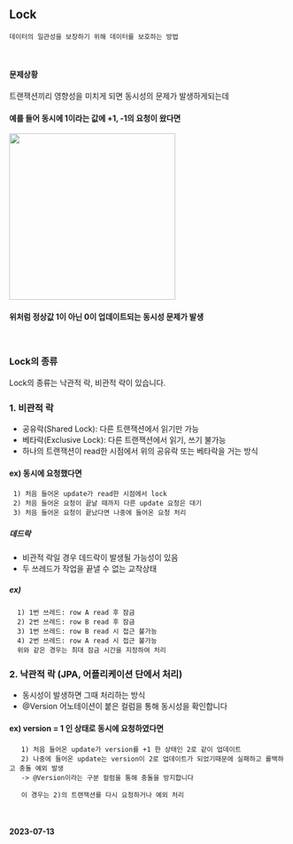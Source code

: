 ## Lock
    데이터의 일관성을 보장하기 위해 데이터를 보호하는 방법
<br>

#### 문제상황
트랜잭션끼리 영향성을 미치게 되면 동시성의 문제가 발생하게되는데

#### 예를 들어 동시에 1이라는 값에 +1, -1의 요청이 왔다면 <br>
<img src="https://github.com/MoMoon-LKH/GameInfo_Ver2/assets/66755342/4740e488-db66-4898-a6d6-866e4db0f35f" width="300px"/><br>
#### 위처럼 정상값 1이 아닌 0이 업데이트되는 동시성 문제가 발생

<br>

### Lock의 종류
Lock의 종류는 낙관적 락, 비관적 락이 있습니다.

### 1. 비관적 락
- 공유락(Shared Lock): 다른 트랜잭션에서 읽기만 가능
- 베타락(Exclusive Lock): 다른 트랜잭션에서 읽기, 쓰기 불가능
- 하나의 트랜잭션이 read한 시점에서 위의 공유락 또는 베타락을 거는 방식
#### ex) 동시에 요청했다면
     1) 처음 들어온 update가 read한 시점에서 lock
     2) 처음 들어온 요청이 끝날 때까지 다른 update 요청은 대기
     3) 처음 들어온 요청이 끝났다면 나중에 들어온 요청 처리

##### 데드락
- 비관적 락일 경우 데드락이 발생될 가능성이 있음
- 두 쓰레드가 작업을 끝낼 수 없는 교착상태
##### ex)
      1) 1번 쓰레드: row A read 후 잠금
      2) 2번 쓰레드: row B read 후 잠금
      3) 1번 쓰레드: row B read 시 접근 불가능
      4) 2번 쓰레드: row A read 시 접근 불가능
      위와 같은 경우는 최대 잠금 시간을 지정하여 처리


### 2. 낙관적 락 (JPA, 어플리케이션 단에서 처리)
- 동시성이 발생하면 그때 처리하는 방식
- @Version 어노테이션이 붙은 컬럼을 통해 동시성을 확인합니다
#### ex) version = 1 인 상태로 동시에 요청하였다면
       1) 처음 들어온 update가 version를 +1 한 상태인 2로 같이 업데이트
       2) 나중에 들어온 update는 version이 2로 업데이트가 되었기때문에 실패하고 롤백하고 충돌 예외 발생
       -> @Version이라는 구분 컬럼을 통해 충돌을 방지합니다
       
       이 경우는 2)의 트랜잭션를 다시 요청하거나 예외 처리 
<br>


#### 2023-07-13